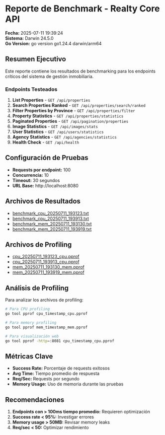 # Reporte de Benchmark - Realty Core API

**Fecha:** 2025-07-11 19:39:24  
**Sistema:** Darwin 24.5.0  
**Go Version:** go version go1.24.4 darwin/arm64  

## Resumen Ejecutivo

Este reporte contiene los resultados de benchmarking para los endpoints críticos del sistema de gestión inmobiliaria.

### Endpoints Testeados

1. **List Properties** - `GET /api/properties`
2. **Search Properties Ranked** - `GET /api/properties/search/ranked`
3. **Filter Properties by Province** - `GET /api/properties/filter`
4. **Property Statistics** - `GET /api/properties/statistics`
5. **Paginated Properties** - `GET /api/pagination/properties`
6. **Image Statistics** - `GET /api/images/stats`
7. **User Statistics** - `GET /api/users/statistics`
8. **Agency Statistics** - `GET /api/agencies/statistics`
9. **Health Check** - `GET /api/health`

## Configuración de Pruebas

- **Requests por endpoint:** 100
- **Concurrencia:** 10
- **Timeout:** 30 segundos
- **URL Base:** http://localhost:8080

## Archivos de Resultados

- [benchmark_cpu_20250711_193123.txt](/Users/juanquizhpi/GolandProjects/realty-core/benchmark_results/benchmark_cpu_20250711_193123.txt)
- [benchmark_cpu_20250711_193913.txt](/Users/juanquizhpi/GolandProjects/realty-core/benchmark_results/benchmark_cpu_20250711_193913.txt)
- [benchmark_mem_20250711_193130.txt](/Users/juanquizhpi/GolandProjects/realty-core/benchmark_results/benchmark_mem_20250711_193130.txt)
- [benchmark_mem_20250711_193919.txt](/Users/juanquizhpi/GolandProjects/realty-core/benchmark_results/benchmark_mem_20250711_193919.txt)

## Archivos de Profiling

- [cpu_20250711_193123_cpu.pprof](/Users/juanquizhpi/GolandProjects/realty-core/benchmark_results/cpu_20250711_193123_cpu.pprof)
- [cpu_20250711_193913_cpu.pprof](/Users/juanquizhpi/GolandProjects/realty-core/benchmark_results/cpu_20250711_193913_cpu.pprof)
- [mem_20250711_193130_mem.pprof](/Users/juanquizhpi/GolandProjects/realty-core/benchmark_results/mem_20250711_193130_mem.pprof)
- [mem_20250711_193919_mem.pprof](/Users/juanquizhpi/GolandProjects/realty-core/benchmark_results/mem_20250711_193919_mem.pprof)

## Análisis de Profiling

Para analizar los archivos de profiling:

```bash
# Para CPU profiling
go tool pprof cpu_timestamp_cpu.pprof

# Para memory profiling  
go tool pprof mem_timestamp_mem.pprof

# Para visualización web
go tool pprof -http=:8081 cpu_timestamp_cpu.pprof
```

## Métricas Clave

- **Success Rate:** Porcentaje de requests exitosos
- **Avg Time:** Tiempo promedio de respuesta
- **Req/Sec:** Requests por segundo
- **Memory Usage:** Uso de memoria durante las pruebas

## Recomendaciones

1. **Endpoints con > 100ms tiempo promedio:** Requieren optimización
2. **Success rate < 95%:** Investigar errores
3. **Memory usage > 50MB:** Revisar memory leaks
4. **Req/sec < 50:** Optimizar rendimiento

